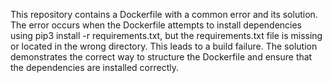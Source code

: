This repository contains a Dockerfile with a common error and its solution. The error occurs when the Dockerfile attempts to install dependencies using pip3 install -r requirements.txt, but the requirements.txt file is missing or located in the wrong directory.  This leads to a build failure. The solution demonstrates the correct way to structure the Dockerfile and ensure that the dependencies are installed correctly.
